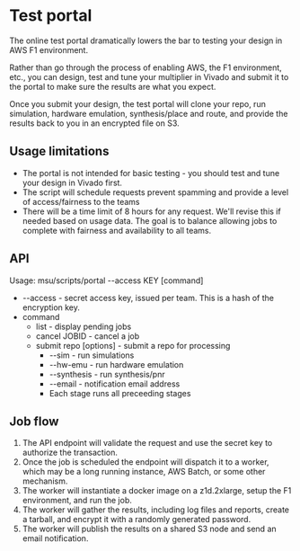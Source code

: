 # Test portal

The online test portal dramatically lowers the bar to testing your design in AWS F1 environment. 

Rather than go through the process of enabling AWS, the F1 environment, etc., you can design, test and tune your multiplier in Vivado and submit it to the portal to make sure the results are what you expect. 

Once you submit your design, the test portal will clone your repo, run simulation, hardware emulation, synthesis/place and route, and provide the results back to you in an encrypted file on S3. 

## Usage limitations

- The portal is not intended for basic testing - you should test and tune your design in Vivado first.
- The script will schedule requests prevent spamming and provide a level of access/fairness to the teams
- There will be a time limit of 8 hours for any request. We'll revise this if needed based on usage data. The goal is to balance allowing jobs to complete with fairness and availability to all teams.

## API

Usage: msu/scripts/portal --access KEY [command]

- --access - secret access key, issued per team. This is a hash of the encryption key.
- command
  - list - display pending jobs
  - cancel JOBID - cancel a job
  - submit repo [options] - submit a repo for processing
    - --sim - run simulations
    - --hw-emu - run hardware emulation
    - --synthesis - run synthesis/pnr
    - --email - notification email address
    - Each stage runs all preceeding stages

## Job flow

1. The API endpoint will validate the request and use the secret key to authorize the transaction.
1. Once the job is scheduled the endpoint will dispatch it to a worker, which may be a long running instance, AWS Batch, or some other mechanism.
1. The worker will instantiate a docker image on a z1d.2xlarge, setup the F1 environment, and run the job. 
1. The worker will gather the results, including log files and reports, create a tarball, and encrypt it with a randomly generated password.
1. The worker will publish the results on a shared S3 node and send an email notification.
